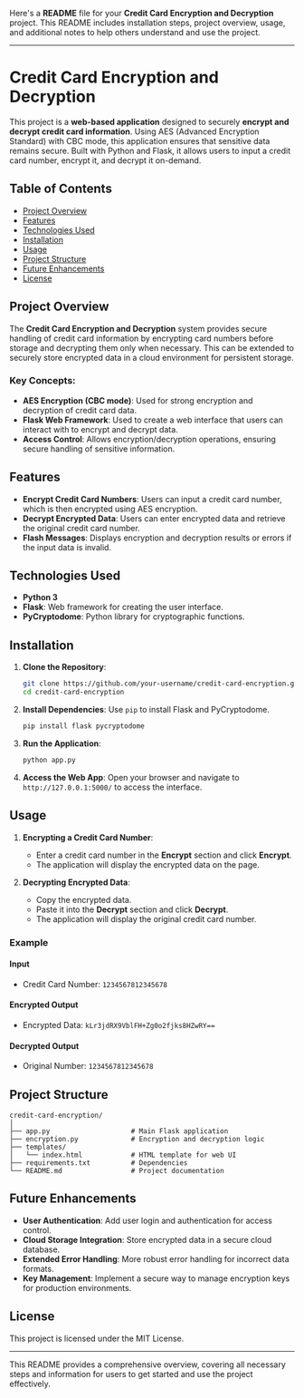 Here's a **README** file for your **Credit Card Encryption and Decryption** project. This README includes installation steps, project overview, usage, and additional notes to help others understand and use the project.

---

# Credit Card Encryption and Decryption

This project is a **web-based application** designed to securely **encrypt and decrypt credit card information**. Using AES (Advanced Encryption Standard) with CBC mode, this application ensures that sensitive data remains secure. Built with Python and Flask, it allows users to input a credit card number, encrypt it, and decrypt it on-demand.

## Table of Contents

- [Project Overview](#project-overview)
- [Features](#features)
- [Technologies Used](#technologies-used)
- [Installation](#installation)
- [Usage](#usage)
- [Project Structure](#project-structure)
- [Future Enhancements](#future-enhancements)
- [License](#license)

## Project Overview

The **Credit Card Encryption and Decryption** system provides secure handling of credit card information by encrypting card numbers before storage and decrypting them only when necessary. This can be extended to securely store encrypted data in a cloud environment for persistent storage.

### Key Concepts:

- **AES Encryption (CBC mode)**: Used for strong encryption and decryption of credit card data.
- **Flask Web Framework**: Used to create a web interface that users can interact with to encrypt and decrypt data.
- **Access Control**: Allows encryption/decryption operations, ensuring secure handling of sensitive information.

## Features

- **Encrypt Credit Card Numbers**: Users can input a credit card number, which is then encrypted using AES encryption.
- **Decrypt Encrypted Data**: Users can enter encrypted data and retrieve the original credit card number.
- **Flash Messages**: Displays encryption and decryption results or errors if the input data is invalid.

## Technologies Used

- **Python 3**
- **Flask**: Web framework for creating the user interface.
- **PyCryptodome**: Python library for cryptographic functions.

## Installation

1. **Clone the Repository**:
   ```bash
   git clone https://github.com/your-username/credit-card-encryption.git
   cd credit-card-encryption
   ```

2. **Install Dependencies**:
   Use `pip` to install Flask and PyCryptodome.
   ```bash
   pip install flask pycryptodome
   ```

3. **Run the Application**:
   ```bash
   python app.py
   ```

4. **Access the Web App**:
   Open your browser and navigate to `http://127.0.0.1:5000/` to access the interface.

## Usage

1. **Encrypting a Credit Card Number**:
   - Enter a credit card number in the **Encrypt** section and click **Encrypt**.
   - The application will display the encrypted data on the page.

2. **Decrypting Encrypted Data**:
   - Copy the encrypted data.
   - Paste it into the **Decrypt** section and click **Decrypt**.
   - The application will display the original credit card number.

### Example

#### Input
- Credit Card Number: `1234567812345678`

#### Encrypted Output
- Encrypted Data: `kLr3jdRX9VblFH+Zg0o2fjks8HZwRY==`

#### Decrypted Output
- Original Number: `1234567812345678`

## Project Structure

```
credit-card-encryption/
│
├── app.py                    # Main Flask application
├── encryption.py             # Encryption and decryption logic
├── templates/
│   └── index.html            # HTML template for web UI
├── requirements.txt          # Dependencies
└── README.md                 # Project documentation
```

## Future Enhancements

- **User Authentication**: Add user login and authentication for access control.
- **Cloud Storage Integration**: Store encrypted data in a secure cloud database.
- **Extended Error Handling**: More robust error handling for incorrect data formats.
- **Key Management**: Implement a secure way to manage encryption keys for production environments.

## License

This project is licensed under the MIT License.

---

This README provides a comprehensive overview, covering all necessary steps and information for users to get started and use the project effectively.
